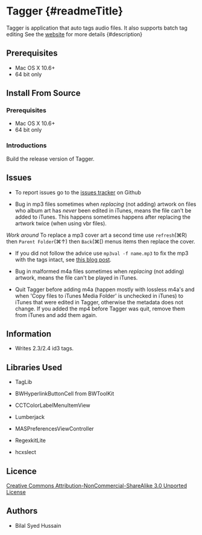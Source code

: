 Tagger {#readmeTitle}
=====
Tagger is application that auto tags audio files. It also supports batch tag editing See the [website](http://bilalh.github.com/projects/tagger/ "details") for more  details 
{#description}

Prerequisites
-------------
* Mac OS X 10.6+
* 64 bit only

Install From Source
-------------------
### Prerequisites
* Mac OS X 10.6+
* 64 bit only

### Introductions
Build the release version of Tagger.

Issues
------
* To report issues go to the [issues tracker](https://github.com/Bilalh/Tagger/issues "Issues") on Github

* Bug in mp3 files sometimes when *replacing* (not adding) artwork on files who album art has *never* been edited in iTunes, means the file can't be added to iTunes. This happens sometimes happens after replacing the artwork twice (when using vbr files).

*Work around*
To replace a mp3 cover art a second time use `refresh`(⌘R) then `Parent Folder`(⌘↑) then `Back`(⌘\[) menus items then replace the cover.

* If you did not follow the advice use `mp3val -f name.mp3` to fix the mp3 with the tags intact, see 
[this blog post](http://bilalh.github.com/2011/12/24/fixing-corrupt-mp3s/ "Fixing corrupt mp3s"). 

* Bug in malformed m4a files sometimes when *replacing* (not adding) artwork, means the file can't be played in iTunes.

* Quit Tagger before adding m4a (happen mostly with lossless m4a's and when 'Copy files to iTunes Media Folder' is unchecked in iTunes) to iTunes that were edited in Tagger, otherwise the metadata does not change. If you  added the mp4 before Tagger was quit, remove them from iTunes and add them again.

Information
----------
* Writes 2.3/2.4 id3 tags.

Libraries Used
--------------
* TagLib

* BWHyperlinkButtonCell from BWToolKit
* CCTColorLabelMenuItemView
* Lumberjack
* MASPreferencesViewController
* RegexkitLite
* hcxslect

Licence
-------
[Creative Commons Attribution-NonCommercial-ShareAlike 3.0 Unported License](http://creativecommons.org/licenses/by-nc-sa/3.0/ "Full details")

Authors
-------
* Bilal Syed Hussain
